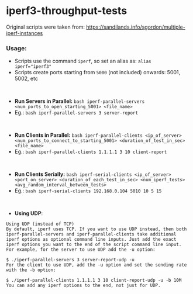 # iperf3-throughput-tests

Original scripts were taken from: https://sandilands.info/sgordon/multiple-iperf-instances

### Usage:
* Scripts use the command `iperf`, so set an alias as: `alias iperf="iperf3"`
* Scripts create ports starting from `5000` (not included) onwards: 5001, 5002, etc
</br>

* **Run Servers in Parallel:** `bash iperf-parallel-servers <num_ports_to_open_starting_5001> <file_name>`
* Eg.: `bash iperf-parallel-servers 3 server-report`
</br>

* **Run Clients in Parallel:** `bash iperf-parallel-clients <ip_of_server> <num_ports_to_connect_to_starting_5001> <duration_of_test_in_sec> <file_name>`
* Eg.: `bash iperf-parallel-clients 1.1.1.1 3 10 client-report`
</br>

* **Run Clients Serially:** `bash iperf-serial-clients <ip_of_server> <port_on_server> <duration_of_each_test_in_sec> <num_iperf_tests> <avg_random_interval_between_tests>`
* Eg.: `bash iperf-serial-clients 192.168.0.104 5010 10 5 15`
</br>


* **Using UDP**:


```
Using UDP (instead of TCP)
By default, iperf uses TCP. If you want to use UDP instead, then both iperf-parallel-servers and iperf-parallel-clients take additional iperf options as optional command line inputs. Just add the exact iperf options you want to the end of the script command line input. For example, for the server to use UDP add the -u option:

$ ./iperf-parallel-servers 3 server-report-udp -u
For the client to use UDP, add the -u option and set the sending rate with the -b option:

$ ./iperf-parallel-clients 1.1.1.1 3 10 client-report-udp -u -b 10M
You can add any iperf options to the end, not just for UDP.
```
